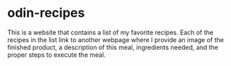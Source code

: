 # odin-recipes
This is a website that contains a list of my favorite recipes. Each of the recipes in the list link to another webpage where I provide an image of the finished product, a description of this meal, ingredients needed, and the proper steps to execute the meal.